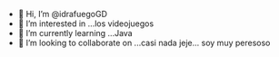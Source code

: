 - 👋 Hi, I’m @idrafuegoGD 
- 👀 I’m interested in ...los videojuegos
- 🌱 I’m currently learning ...Java
- 💞️ I’m looking to collaborate on ...casi nada jeje... soy muy peresoso

<!---
idrafuegoGD/idrafuegoGD is a ✨ special ✨ repository because its `README.md` (this file) appears on your GitHub profile.
You can click the Preview link to take a look at your changes.
--->
